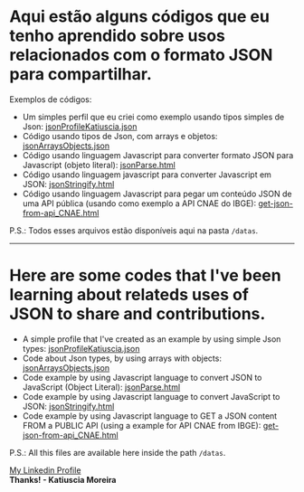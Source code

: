 # Aqui estão alguns códigos que eu tenho aprendido sobre usos relacionados com o formato JSON para compartilhar.

Exemplos de códigos:

* Um simples perfil que eu criei como exemplo usando tipos simples de Json: [jsonProfileKatiuscia.json](https://github.com/katiusciamoreira/Json/blob/master/datas/jsonProfileKatiuscia.json)
* Código usando tipos de Json, com arrays e objetos: [jsonArraysObjects.json](https://github.com/katiusciamoreira/Json/blob/master/datas/jsonArraysObjects.json)
* Código usando linguagem Javascript para converter formato JSON para Javascript (objeto literal): [jsonParse.html](https://github.com/katiusciamoreira/Json/blob/master/datas/jsonParse.html)
* Código usando linguagem javascript para converter Javascript em JSON: [jsonStringify.html](https://github.com/katiusciamoreira/Json/blob/master/datas/jsonStringify.html)
* Código usando linguagem Javascript para pegar um conteúdo JSON de uma API pública (usando como exemplo a API CNAE do IBGE): [get-json-from-api_CNAE.html](https://github.com/katiusciamoreira/Json/blob/master/datas/get-json-from-api_CNAE.html)
 

P.S.: Todos esses arquivos estão disponíveis aqui na pasta `/datas`.
___________________________________________________________________________________________________________________

# Here are some codes that I've been learning about relateds uses of JSON to share and contributions.

* A simple profile that I've created as an example by using simple Json types: [jsonProfileKatiuscia.json](https://github.com/katiusciamoreira/Json/blob/master/datas/jsonProfileKatiuscia.json)
* Code about Json types, by using arrays with objects: [jsonArraysObjects.json](https://github.com/katiusciamoreira/Json/blob/master/datas/jsonArraysObjects.json)
* Code example by using Javascript language to convert JSON to JavaScript (Object Literal): [jsonParse.html](https://github.com/katiusciamoreira/Json/blob/master/datas/jsonParse.html)
* Code example by using Javascript language to convert JavaScript to JSON: [jsonStringify.html](https://github.com/katiusciamoreira/Json/blob/master/datas/jsonStringify.html)
* Code example by using Javascript language to GET a JSON content FROM a PUBLIC API (using a example for API CNAE from IBGE): [get-json-from-api_CNAE.html](https://github.com/katiusciamoreira/Json/blob/master/datas/get-json-from-api_CNAE.html)
 

P.S.: All this files are available here inside the path `/datas`.


[My Linkedin Profile](https://www.linkedin.com/in/katiuscia-moreira-0026833b/)
<br>
**Thanks! - Katiuscia Moreira**
